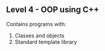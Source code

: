 ## Level 4 - OOP using C++

Contains programs with:

1. Classes and objects
2. Standard template library
